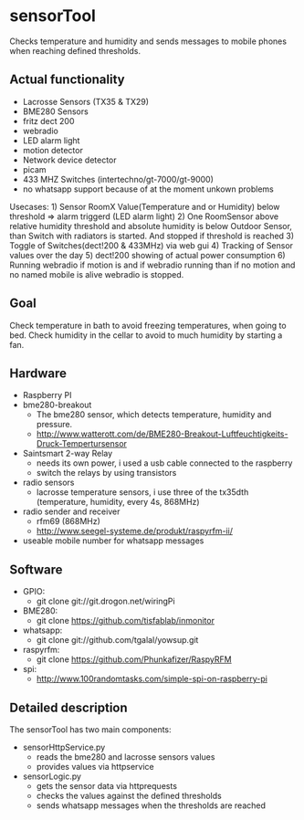 # sensorTool
Checks temperature and humidity and sends messages to mobile phones when reaching defined thresholds.

## Actual functionality
 - Lacrosse Sensors (TX35 & TX29)
 - BME280 Sensors
 - fritz dect 200
 - webradio
 - LED alarm light
 - motion detector
 - Network device detector
 - picam
 - 433 MHZ Switches (intertechno/gt-7000/gt-9000)
 - no whatsapp support because of at the moment unkown problems
 
 Usecases:
    1) Sensor RoomX Value(Temperature and or Humidity) below threshold => alarm triggerd (LED alarm light)
    2) One RoomSensor above relative humidity threshold and absolute humidity is below Outdoor Sensor, 
        than Switch with radiators is started. And stopped if threshold is reached
    3) Toggle of Switches(dect!200 & 433MHz) via web gui 
    4) Tracking of Sensor values over the day
    5) dect!200 showing of actual power consumption
    6) Running webradio if motion is and if webradio running than if no motion and no named mobile is alive webradio is stopped. 
    
## Goal
Check temperature in bath to avoid freezing temperatures, when going to bed.
Check humidity in the cellar to avoid to much humidity by starting a fan.

## Hardware
- Raspberry PI
- bme280-breakout
  - The bme280 sensor, which detects temperature, humidity and pressure.
  - http://www.watterott.com/de/BME280-Breakout-Luftfeuchtigkeits-Druck-Tempertursensor
- Saintsmart 2-way Relay
  - needs its own power, i used a usb cable connected to the raspberry
  - switch the relays by using transistors
- radio sensors
  - lacrosse temperature sensors, i use three of the tx35dth (temperature, humidity, every 4s, 868MHz)
- radio sender and receiver
  - rfm69 (868MHz)
  - http://www.seegel-systeme.de/produkt/raspyrfm-ii/
- useable mobile number for whatsapp messages

## Software
- GPIO:
  - git clone git://git.drogon.net/wiringPi
- BME280:
  - git clone https://github.com/tisfablab/inmonitor
- whatsapp:
  - git clone git://github.com/tgalal/yowsup.git
- raspyrfm:
  - git clone https://github.com/Phunkafizer/RaspyRFM
- spi:
  - http://www.100randomtasks.com/simple-spi-on-raspberry-pi 

## Detailed description
The sensorTool has two main components:
- sensorHttpService.py
  - reads the bme280 and lacrosse sensors values 
  - provides values via httpservice
- sensorLogic.py
  - gets the sensor data via httprequests
  - checks the values against the defined thresholds
  - sends whatsapp messages when the thresholds are reached
